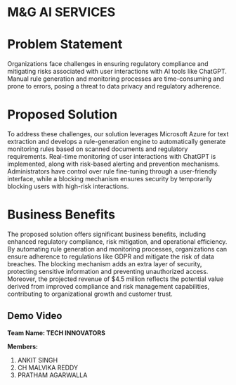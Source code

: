 # M&G AI SERVICES
# Problem Statement

Organizations face challenges in ensuring regulatory compliance and mitigating risks associated with user interactions with AI tools like ChatGPT. Manual rule generation and monitoring processes are time-consuming and prone to errors, posing a threat to data privacy and regulatory adherence.

# Proposed Solution

To address these challenges, our solution leverages Microsoft Azure for text extraction and develops a rule-generation engine to automatically generate monitoring rules based on scanned documents and regulatory requirements. Real-time monitoring of user interactions with ChatGPT is implemented, along with risk-based alerting and prevention mechanisms. Administrators have control over rule fine-tuning through a user-friendly interface, while a blocking mechanism ensures security by temporarily blocking users with high-risk interactions.

# Business Benefits

The proposed solution offers significant business benefits, including enhanced regulatory compliance, risk mitigation, and operational efficiency. By automating rule generation and monitoring processes, organizations can ensure adherence to regulations like GDPR and mitigate the risk of data breaches. The blocking mechanism adds an extra layer of security, protecting sensitive information and preventing unauthorized access. Moreover, the projected revenue of $4.5 million reflects the potential value derived from improved compliance and risk management capabilities, contributing to organizational growth and customer trust.

## Demo Video



**Team Name: TECH INNOVATORS**

**Members:**
1. ANKIT SINGH
2. CH MALVIKA REDDY
3. PRATHAM AGARWALLA
